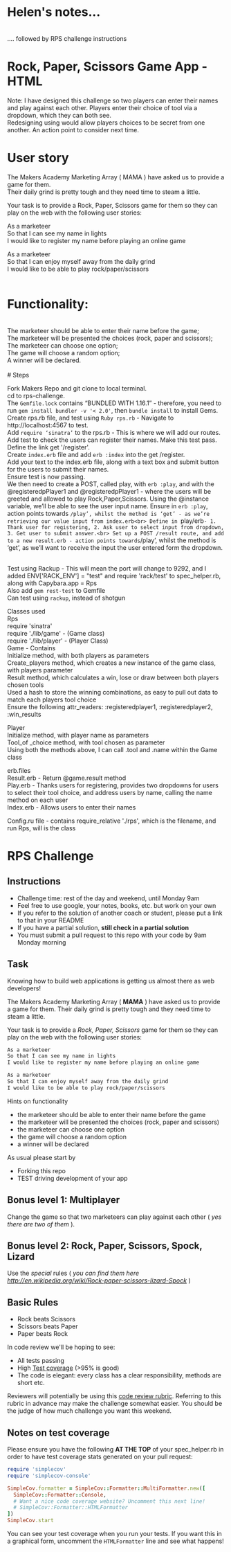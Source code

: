 # Helen's notes...
<br>  .... followed by RPS challenge instructions

# Rock, Paper, Scissors Game App - HTML<br>
 
Note: I have designed this challenge so two players can enter their names and play against each other. Players enter their choice of tool via a dropdown, which they can both see. <br>
Redesigning using <scan> would allow players choices to be secret from one another. An action point to consider next time.<br>
 
# User story<br>
 
The Makers Academy Marketing Array ( MAMA ) have asked us to provide a game for them.<br>
 Their daily grind is pretty tough and they need time to steam a little.<br>
 
Your task is to provide a Rock, Paper, Scissors game for them so they can play on the web with the following user stories:<br>
 
As a marketeer<br>
So that I can see my name in lights<br>
I would like to register my name before playing an online game<br>
 
As a marketeer<br>
So that I can enjoy myself away from the daily grind<br>
I would like to be able to play rock/paper/scissors<br><br>
 
# Functionality:
<br>
The marketeer should be able to enter their name before the game;<br>
The marketeer will be presented the choices (rock, paper and scissors);<br>
The marketeer can choose one option;<br>
The game will choose a random option;<br>
A winner will be declared.<br>
<br>
# Steps<br>
 
Fork Makers Repo and git clone to local terminal.<br>
cd to rps-challenge.<br>
The `Gemfile.lock` contains “BUNDLED WITH 1.16.1” - therefore, you need to run `gem install bundler -v '< 2.0'`, then `bundle install` to install Gems.<br>
Create rps.rb file, and test using `Ruby rps.rb` - Navigate to http://localhost:4567 to test.<br>
Add `require ‘sinatra’` to the rps.rb - This is where we will add our routes.<br>
Add test to check the users can register their names. Make this test pass.<br>
Define the link get '/register'.<br>
Create `index.erb` file and add `erb :index` into the get /register.<br>
Add your text to the index.erb file, along with a text box and submit button for the users to submit their names.<br>
Ensure test is now passing.<br>
We then need to create a POST, called play, with `erb :play`, and with the @registeredpPlayer1 and @registeredpPlayer1 -  where the users will be greeted and allowed to play Rock,Paper,Scissors. Using the @instance variable, we’ll be able to see the user input name. Ensure in `erb :play`, action points towards `/play’, whilst the method is ‘get’ - as we’re retrieving our value input from index.erb<br>
Define in `play/erb` - 1. Thank user for registering, 2. Ask user to select input from dropdown, 3. Get user to submit answer.<br>
Set up a POST /result route, and add to a new result.erb - action points towards `/play’, whilst the method is ‘get’, as we’ll want to receive the input the user entered form the dropdown.<br><br>
 
Test using Rackup - This will mean the port will change to 9292, and I added ENV['RACK_ENV'] = "test" and require 'rack/test' to spec_helper.rb, along with Capybara.app = Rps<br>
Also add `gem rest-test` to Gemfile<br>
Can test using `rackup`, instead of shotgun<br>
 
Classes used<br>
Rps<br>
require 'sinatra'<br>
require './lib/game' - (Game class)<br>
require './lib/player' - (Player Class)<br>
Game - Contains<br>
Initialize method, with both players as parameters<br>
Create_players method, which creates a new instance of the game class, with players parameter<br>
Result method, which calculates a win, lose or draw between both players chosen tools<br>
Used a hash to store the winning combinations, as easy to pull out data to match each players tool choice<br>
Ensure the following attr_readers: :registeredplayer1, :registeredplayer2, :win_results<br>
 
Player<br>
Initialize method, with player name as parameters<br>
Tool_of _choice method, with tool chosen as parameter<br>
Using both the methods above, I can call .tool and .name within the Game class<br>
 
erb.files<br>
Result.erb - Return @game.result method<br>
Play.erb - Thanks users for registering, provides two dropdowns for users to select their tool choice, and address users by name, calling the name method on each user<br>
Index.erb - Allows users to enter their names<br>
 
Config.ru file - contains require_relative './rps', which is the filename, and run Rps, will is the class<br>



# RPS Challenge

Instructions
-------

* Challenge time: rest of the day and weekend, until Monday 9am
* Feel free to use google, your notes, books, etc. but work on your own
* If you refer to the solution of another coach or student, please put a link to that in your README
* If you have a partial solution, **still check in a partial solution**
* You must submit a pull request to this repo with your code by 9am Monday morning

Task
----

Knowing how to build web applications is getting us almost there as web developers!

The Makers Academy Marketing Array ( **MAMA** ) have asked us to provide a game for them. Their daily grind is pretty tough and they need time to steam a little.

Your task is to provide a _Rock, Paper, Scissors_ game for them so they can play on the web with the following user stories:

```sh
As a marketeer
So that I can see my name in lights
I would like to register my name before playing an online game

As a marketeer
So that I can enjoy myself away from the daily grind
I would like to be able to play rock/paper/scissors
```

Hints on functionality

- the marketeer should be able to enter their name before the game
- the marketeer will be presented the choices (rock, paper and scissors)
- the marketeer can choose one option
- the game will choose a random option
- a winner will be declared


As usual please start by

* Forking this repo
* TEST driving development of your app


## Bonus level 1: Multiplayer

Change the game so that two marketeers can play against each other ( _yes there are two of them_ ).

## Bonus level 2: Rock, Paper, Scissors, Spock, Lizard

Use the _special_ rules ( _you can find them here http://en.wikipedia.org/wiki/Rock-paper-scissors-lizard-Spock_ )

## Basic Rules

- Rock beats Scissors
- Scissors beats Paper
- Paper beats Rock

In code review we'll be hoping to see:

* All tests passing
* High [Test coverage](https://github.com/makersacademy/course/blob/master/pills/test_coverage.md) (>95% is good)
* The code is elegant: every class has a clear responsibility, methods are short etc.

Reviewers will potentially be using this [code review rubric](docs/review.md).  Referring to this rubric in advance may make the challenge somewhat easier.  You should be the judge of how much challenge you want this weekend.

Notes on test coverage
----------------------

Please ensure you have the following **AT THE TOP** of your spec_helper.rb in order to have test coverage stats generated
on your pull request:

```ruby
require 'simplecov'
require 'simplecov-console'

SimpleCov.formatter = SimpleCov::Formatter::MultiFormatter.new([
  SimpleCov::Formatter::Console,
  # Want a nice code coverage website? Uncomment this next line!
  # SimpleCov::Formatter::HTMLFormatter
])
SimpleCov.start
```

You can see your test coverage when you run your tests. If you want this in a graphical form, uncomment the `HTMLFormatter` line and see what happens!
